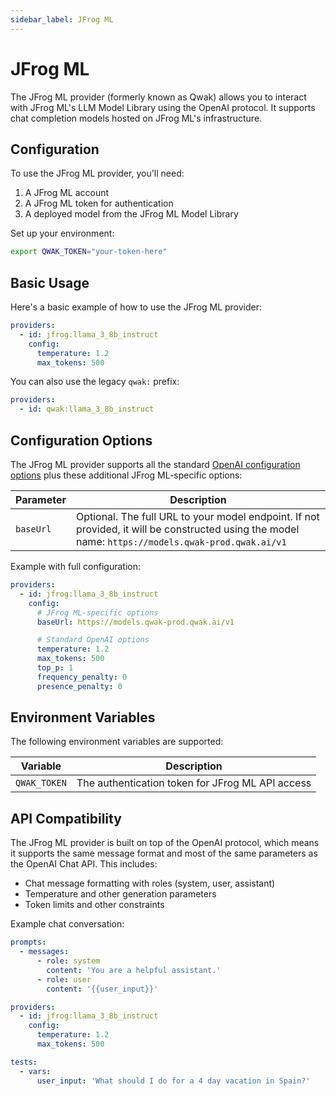 ```yaml
---
sidebar_label: JFrog ML
---
```


# JFrog ML

The JFrog ML provider (formerly known as Qwak) allows you to interact with JFrog ML's LLM Model Library using the OpenAI protocol. It supports chat completion models hosted on JFrog ML's infrastructure.

## Configuration

To use the JFrog ML provider, you'll need:

1. A JFrog ML account
2. A JFrog ML token for authentication
3. A deployed model from the JFrog ML Model Library

Set up your environment:

```sh
export QWAK_TOKEN="your-token-here"
```

## Basic Usage

Here's a basic example of how to use the JFrog ML provider:

```yaml
providers:
  - id: jfrog:llama_3_8b_instruct
    config:
      temperature: 1.2
      max_tokens: 500
```

You can also use the legacy `qwak:` prefix:

```yaml
providers:
  - id: qwak:llama_3_8b_instruct
```

## Configuration Options

The JFrog ML provider supports all the standard [OpenAI configuration options](/docs/providers/openai#configuring-parameters) plus these additional JFrog ML-specific options:

| Parameter | Description                                                                                                                                        |
| --------- | -------------------------------------------------------------------------------------------------------------------------------------------------- |
| `baseUrl` | Optional. The full URL to your model endpoint. If not provided, it will be constructed using the model name: `https://models.qwak-prod.qwak.ai/v1` |

Example with full configuration:

```yaml
providers:
  - id: jfrog:llama_3_8b_instruct
    config:
      # JFrog ML-specific options
      baseUrl: https://models.qwak-prod.qwak.ai/v1

      # Standard OpenAI options
      temperature: 1.2
      max_tokens: 500
      top_p: 1
      frequency_penalty: 0
      presence_penalty: 0
```

## Environment Variables

The following environment variables are supported:

| Variable     | Description                                      |
| ------------ | ------------------------------------------------ |
| `QWAK_TOKEN` | The authentication token for JFrog ML API access |

## API Compatibility

The JFrog ML provider is built on top of the OpenAI protocol, which means it supports the same message format and most of the same parameters as the OpenAI Chat API. This includes:

- Chat message formatting with roles (system, user, assistant)
- Temperature and other generation parameters
- Token limits and other constraints

Example chat conversation:

```yaml
prompts:
  - messages:
      - role: system
        content: 'You are a helpful assistant.'
      - role: user
        content: '{{user_input}}'

providers:
  - id: jfrog:llama_3_8b_instruct
    config:
      temperature: 1.2
      max_tokens: 500

tests:
  - vars:
      user_input: 'What should I do for a 4 day vacation in Spain?'
```
